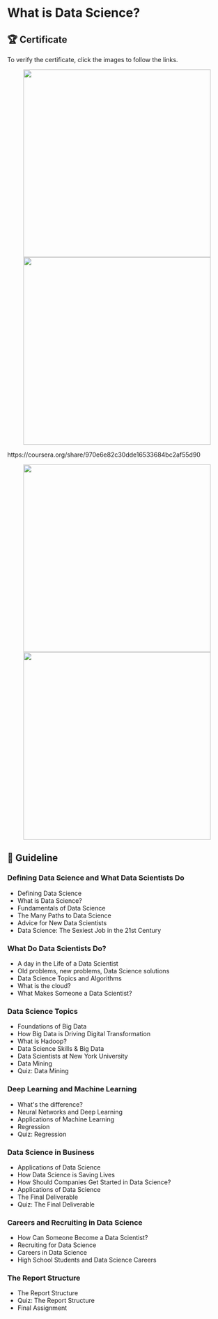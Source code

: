 # What is Data Science?
## 🏆 Certificate 
To verify the certificate, click the images to follow the links.

<p align="middle">
  <a href="https://coursera.org/share/970e6e82c30dde16533684bc2af55d90"><img src="https://github.com/wangkuanhua/IBM-Data-Science-Professional-Certificate/assets/56338617/9efbe294-964c-44a9-b1ef-6a053366d34c" height="430"></a>
  <a href="https://www.credly.com/badges/10fffe90-a6fb-4582-9cf0-b434fbe78ae2"><img src="https://github.com/wangkuanhua/IBM-Data-Science-Professional-Certificate/assets/56338617/1b61f5dc-0045-4580-8558-8c277a170431" height="430"></a>
</p>
https://coursera.org/share/970e6e82c30dde16533684bc2af55d90

<p align="middle">
  <a href="https://coursera.org/share/6b3ac5123f86645269f92e25b8a1c6ff"><img src="https://user-images.githubusercontent.com/84391594/152700811-aaa5b9fc-9b4a-4eda-989d-8402c3dcf741.png" height="430"></a>
  <a href="https://www.credly.com/badges/ef824c0d-c158-4cd9-b5ec-d1fa5c400e65/public_url"><img src="https://user-images.githubusercontent.com/84391594/152700877-0ff69fb5-e8bd-4d45-a743-b74e0d3bdd71.png" height="430"></a>
</p>


## 📑 Guideline
### Defining Data Science and What Data Scientists Do
- Defining Data Science    
- What is Data Science?
- Fundamentals of Data Science
- The Many Paths to Data Science
- Advice for New Data Scientists
- Data Science: The Sexiest Job in the 21st Century

### What Do Data Scientists Do?
- A day in the Life of a Data Scientist
- Old problems, new problems, Data Science solutions
- Data Science Topics and Algorithms
- What is the cloud?
- What Makes Someone a Data Scientist?

### Data Science Topics   
- Foundations of Big Data
- How Big Data is Driving Digital Transformation
- What is Hadoop?
- Data Science Skills & Big Data
- Data Scientists at New York University
- Data Mining
- Quiz: Data Mining

### Deep Learning and Machine Learning
- What's the difference?
- Neural Networks and Deep Learning
- Applications of Machine Learning
- Regression
- Quiz: Regression

### Data Science in Business
- Applications of Data Science
- How Data Science is Saving Lives
- How Should Companies Get Started in Data Science?
- Applications of Data Science
- The Final Deliverable
- Quiz: The Final Deliverable

### Careers and Recruiting in Data Science
- How Can Someone Become a Data Scientist?
- Recruiting for Data Science
- Careers in Data Science
- High School Students and Data Science Careers

### The Report Structure
- The Report Structure
- Quiz: The Report Structure
- Final Assignment



